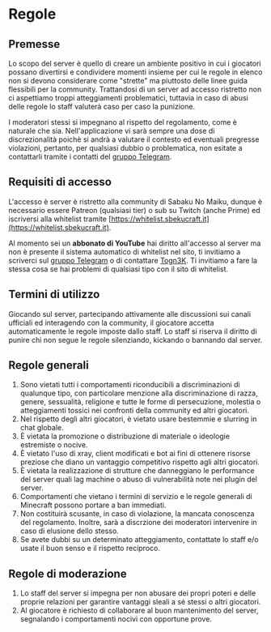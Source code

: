# Regole

## Premesse
Lo scopo del server è quello di creare un ambiente positivo in cui i giocatori possano divertirsi e condividere momenti insieme per cui le regole in elenco non si devono considerare come "strette" ma piuttosto delle linee guida flessibili per la community. 
Trattandosi di un server ad accesso ristretto non ci aspettiamo troppi atteggiamenti problematici, tuttavia in caso di abusi delle regole lo staff valuterà caso per caso la punizione.

I moderatori stessi si impegnano al rispetto del regolamento, come è naturale che sia. Nell'applicazione vi sarà sempre una dose di discrezionalità poichè si andrà a valutare il contesto ed eventuali pregresse violazioni, pertanto, per qualsiasi dubbio o problematica, non esitate a contattarli tramite i contatti del [gruppo Telegram](https://t.me/sbekucraft/39818).

## Requisiti di accesso
L'accesso è server è ristretto alla community di Sabaku No Maiku, dunque è necessario essere Patreon (qualsiasi tier) o sub su Twitch (anche Prime) ed iscriversi alla whitelist tramite [https://whitelist.sbekucraft.it](https://whitelist.sbekucraft.it).

Al momento sei un **abbonato di YouTube** hai diritto all'accesso al server ma non è presente il sistema automatico di whitelist nel sito, ti invitiamo a scriverci sul [gruppo Telegram](https://t.me/sbekucraft/39818) o di contattare [Togn3K](https://t.me/Togn3K). Ti invitiamo a fare la stessa cosa se hai problemi di qualsiasi tipo con il sito di whitelist.

## Termini di utilizzo
Giocando sul server, partecipando attivamente alle discussioni sui canali ufficiali ed interagendo con la community, il giocatore accetta automaticamente le regole imposte dallo staff.
Lo staff si riserva il diritto di punire chi non segue le regole silenziando, kickando o bannando dal server.

## Regole generali
1. Sono vietati tutti i comportamenti riconducibili a discriminazioni di qualunque tipo, con particolare menzione alla discriminazione di razza, genere, sessualità, religione e tutte le forme di persecuzione, molestia o atteggiamenti tossici nei confronti della community ed altri giocatori.
2. Nel rispetto degli altri giocatori, è vietato usare bestemmie e slurring in chat globale.
3. È vietata la promozione o distribuzione di materiale o ideologie estremiste o nocive.
4. È vietato l'uso di xray, client modificati e bot ai fini di ottenere risorse preziose che diano un vantaggio competitivo rispetto agli altri giocatori.
5. È vietata la realizzazione di strutture che danneggiano le performance del server quali lag machine o abuso di vulnerabilità note nei plugin del server.
6. Comportamenti che vietano i termini di servizio e le regole generali di Minecraft possono portare a ban immediati.
7. Non costituirà scusante, in caso di violazione, la mancata conoscenza del regolamento. Inoltre, sarà a discrzione dei moderatori intervenire in caso di elusione dello stesso.
8. Se avete dubbi su un determinato atteggiamento, contattate lo staff e/o usate il buon senso e il rispetto reciproco.

## Regole di moderazione
1. Lo staff del server si impegna per non abusare dei propri poteri e delle proprie relazioni per garantire vantaggi sleali a sé stessi o altri giocatori. 
2. Al giocatore è richiesto di collaborare al buon mantenimento del server, segnalando i comportamenti nocivi con opportune prove.
